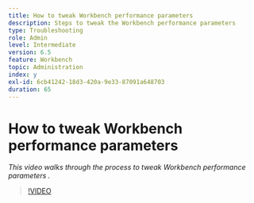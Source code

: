 ```yaml
---
title: How to tweak Workbench performance parameters
description: Steps to tweak the Workbench performance parameters
type: Troubleshooting
role: Admin
level: Intermediate
version: 6.5
feature: Workbench
topic: Administration
index: y
exl-id: 6cb41242-18d3-420a-9e33-87091a648703
duration: 65
---
```

# How to tweak Workbench performance parameters

*This video walks through the process to tweak Workbench performance parameters .*

>[!VIDEO](https://video.tv.adobe.com/v/335511?quality=12&learn=on)
